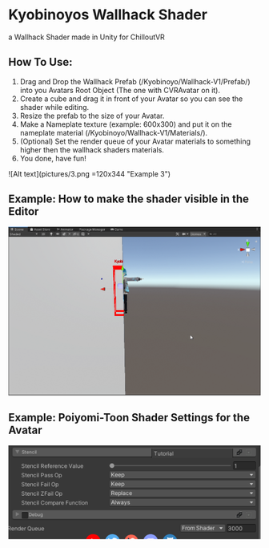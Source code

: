 # Kyobinoyos Wallhack Shader

a Wallhack Shader made in Unity for ChilloutVR



## How To Use:
1. Drag and Drop the Wallhack Prefab (/Kyobinoyo/Wallhack-V1/Prefab/) into you Avatars Root Object (The one with CVRAvatar on it).
2. Create a cube and drag it in front of your Avatar so you can see the shader while editing.
3. Resize the prefab to the size of your Avatar.
4. Make a Nameplate texture (example: 600x300) and put it on the nameplate material (/Kyobinoyo/Wallhack-V1/Materials/).
5. (Optional) Set the render queue of your Avatar materials to something higher then the wallhack shaders materials.
6. You done, have fun!


![Alt text](pictures/3.png =120x344 "Example 3")


## Example: How to make the shader visible in the Editor
![Alt text](pictures/1.png?raw=true "Example 1")

## Example: Poiyomi-Toon Shader Settings for the Avatar
![Alt text](pictures/2.png?raw=true "Example 2")
